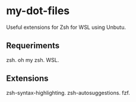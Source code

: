 # my-dot-files

Useful extensions for Zsh for WSL using Unbutu.

## Requeriments
 zsh.
 oh my zsh.
 WSL.
 
## Extensions
 zsh-syntax-highlighting.
 zsh-autosuggestions.
 fzf.
 
